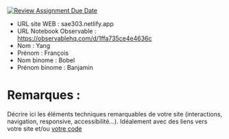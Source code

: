 [![Review Assignment Due Date](https://classroom.github.com/assets/deadline-readme-button-22041afd0340ce965d47ae6ef1cefeee28c7c493a6346c4f15d667ab976d596c.svg)](https://classroom.github.com/a/tzO_JqWG)
- URL site WEB : sae303.netlify.app
- URL Notebook Observable : https://observablehq.com/d/1ffa735ce4e4636c
- Nom : Yang 
- Prénom : François
- Nom binome : Bobel
- Prénom binome : Banjamin

# Remarques :

Décrire ici les éléments techniques remarquables de votre site (interactions, navigation, responsive, accessibilité...).
Idéalement avec des liens vers votre site et/ou [votre code](https://github.blog/news-insights/product-news/relative-links-in-markup-files/)
